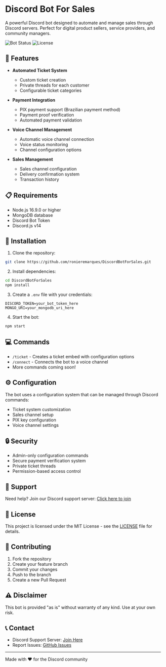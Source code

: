 # Discord Bot For Sales

A powerful Discord bot designed to automate and manage sales through Discord servers. Perfect for digital product sellers, service providers, and community managers.

![Bot Status](https://img.shields.io/badge/status-active-success)
![License](https://img.shields.io/badge/license-MIT-blue)

## 🌟 Features

- **Automated Ticket System**
  - Custom ticket creation
  - Private threads for each customer
  - Configurable ticket categories

- **Payment Integration**
  - PIX payment support (Brazilian payment method)
  - Payment proof verification
  - Automated payment validation

- **Voice Channel Management**
  - Automatic voice channel connection
  - Voice status monitoring
  - Channel configuration options

- **Sales Management**
  - Sales channel configuration
  - Delivery confirmation system
  - Transaction history

## 📋 Requirements

- Node.js 16.9.0 or higher
- MongoDB database
- Discord Bot Token
- Discord.js v14

## 🚀 Installation

1. Clone the repository:
```bash
git clone https://github.com/ronieremarques/DiscordBotForSales.git
```

2. Install dependencies:
```bash
cd DiscordBotForSales
npm install
```

3. Create a `.env` file with your credentials:
```env
DISCORD_TOKEN=your_bot_token_here
MONGO_URI=your_mongodb_uri_here
```

4. Start the bot:
```bash
npm start
```

## 💻 Commands

- `/ticket` - Creates a ticket embed with configuration options
- `/connect` - Connects the bot to a voice channel
- More commands coming soon!

## ⚙️ Configuration

The bot uses a configuration system that can be managed through Discord commands:

- Ticket system customization
- Sales channel setup
- PIX key configuration
- Voice channel settings

## 🔒 Security

- Admin-only configuration commands
- Secure payment verification system
- Private ticket threads
- Permission-based access control

## 🤝 Support

Need help? Join our Discord support server:
[Click here to join](https://discord.gg/fTWS6D4qCk)

## 📝 License

This project is licensed under the MIT License - see the [LICENSE](LICENSE) file for details.

## 🤝 Contributing

1. Fork the repository
2. Create your feature branch
3. Commit your changes
4. Push to the branch
5. Create a new Pull Request

## ⚠️ Disclaimer

This bot is provided "as is" without warranty of any kind. Use at your own risk.

## 📞 Contact

- Discord Support Server: [Join Here](https://discord.gg/fTWS6D4qCk)
- Report Issues: [GitHub Issues](https://github.com/ronieremarques/DiscordBotForSales/issues)

---
Made with ❤️ for the Discord community